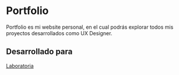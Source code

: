 # Portfolio
Portfolio es mi website personal, en el cual podrás explorar todos mis proyectos desarrollados como UX Designer.


## Desarrollado para 
[Laboratoria](http://laboratoria.la)


